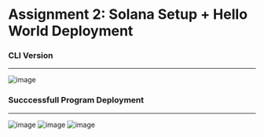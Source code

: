 # Assignment 2: Solana Setup + Hello World Deployment
### CLI Version
___

![image](https://github.com/user-attachments/assets/819d5145-dd6f-4727-ad05-5198b8078ac3)
### Succcessfull Program Deployment
___

![image](https://github.com/user-attachments/assets/4e6acd0c-b713-4aba-99ef-d136e93e5f02)
![image](https://github.com/user-attachments/assets/58e259c6-6727-4795-a70f-77743529b87d)
![image](https://github.com/user-attachments/assets/c9fdc7b1-c439-4f6c-9fe2-07dec5b11f02)
